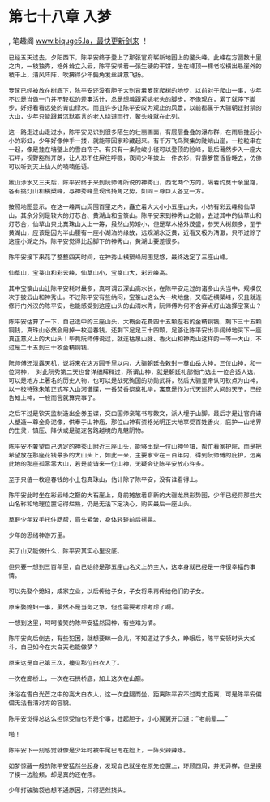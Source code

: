 # 第七十八章 入梦
, 笔趣阁 www.biquge5.la，最快更新剑来 ！

    已经五天过去，夕阳西下，陈平安终于登上了那张官府崭新地图上的鳌头峰，此峰在方圆数十里之内，一枝独秀，格外耸立入云，陈平安啃着一张生硬的干饼，坐在峰顶一棵老松横出悬崖外的枝干上，清风阵阵，吹拂得少年鬓角发丝肆意飞扬。

    箩筐已经被放在树底下，陈平安还没有胆子大到背着箩筐爬树的地步，以前对于爬山一事，少年不过是当做一门并不轻松的差事活计，总是想着跟紧姚老头的脚步，不像现在，累了就停下脚步，好好看看远处的青山绿水。而且许多让陈平安叹为观止的风景，以前都属于大骊朝廷封禁的大山，少年只能跟着沉默寡言的老人绕道而行，鳌头峰就在此列。

    这一路走过山走过水，陈平安见识到很多陌生的壮丽画面，有层层叠叠的瀑布群，在雨后挂起小小的彩虹，少年好像伸手一搂，就能带回家珍藏起来。有千万飞鸟聚集的陡峭山崖，一粒粒串在一起，像是挂在墙壁上的雪白帘子。有只有一条险峻小径可以登顶的险峰，最后蓦然步入一座大石坪，视野豁然开朗，让人忍不住屏住呼吸，夜间少年披上一件衣衫，背靠箩筐昏昏睡去，仿佛可以听到天上仙人的喃喃低语。

    跋山涉水又三天后，陈平安终于来到阮师傅所说的神秀山，西北两个方向，隔着约莫十余里路，各有挑灯山和横槊峰，与神秀峰呈现出掎角之势，如同三尊巨人各立一方。

    按照地图显示，在这一峰两山周围百里之内，矗立着大大小小五座山头，小的有彩云峰和仙草山，其余分别是较大的灯芯台、黄湖山和宝箓山。陈平安来到神秀山之前，去过其中的仙草山和灯芯台，仙草山只比真珠山大上一筹，虽然山势矮小，但是草木格外茂盛，参天大树颇多，至于黄湖山，应该是因为半山腰有一座小湖泊的缘故，远观湖水泛黄，近看又极为清澈，只不过除了这座小湖之外，陈平安觉得比起脚下的神秀山，黄湖山要差很多。

    陈平安接下来花了整整四天时间，在神秀山横槊峰周围晃悠，最终选定了三座山峰。

    仙草山，宝箓山和彩云峰，仙草山小，宝箓山大，彩云峰高。

    其中宝箓山山让陈平安耗时最多，真可谓云深山高水长，在陈平安走过的诸多山头当中，规模仅次于披云山和神秀山。不过陈平安有些纳闷，宝箓山这么大一块地盘，又临近横槊峰，况且就连修行门外汉的陈平安，也能感受到这座山头的山清水秀，阮师傅为何不舍弃点灯山选择宝箓山？

    陈平安估算了一下，自己选中的三座山头，大概会花费四十五颗左右的金精铜钱，剩下三十五颗铜钱，真珠山必然会用掉一枚迎春钱，还剩下足足三十四颗，足够让陈平安出手阔绰地买下一座真正意义上的大山头！毕竟阮师傅说过，就连枯泉山脉、香火山和神秀山这样的一等一大山，不过是二十五到三十枚金精铜钱。

    阮师傅还泄露天机，说将来在这方圆千里以内，大骊朝廷会敕封一尊山岳大神，三位山神，和一位河神， 对此阮秀第二天也曾详细解释过，所谓山神，就是朝廷礼部衙门选出一位合适人选，可以是地方上著名的历史人物，也可以是战死殉国的功勋武将，然后大骊皇帝认可钦点为山神，以一枝特殊朱笔正式写入山河谱牒，一番焚香祭奠礼毕，寓意是作为代天巡狩人间的天子，已经告知上神，一般而言就算完事了。

    之后不过是钦天监制造出金券玉谍，交由国师亲笔书写敕文，派人埋于山脚。最后才是让官府请人塑造一尊金身泥像，供奉于山神庙，那位山神有资格光明正大地享受百姓香火，庇护一山地界的生灵，镇压、降伏或是驱逐各路越境的鬼魅阴物。

    陈平安不奢望自己选定的神秀山附近三座山头，能够出现一位山神坐镇，帮忙看家护院，而是把希望放在那座花钱最多的大山头上，如此一来，主要家业在三百年内，得到阮师傅的庇护，远离此地的那座孤零零大山，若是能请来一位山神，无疑会让陈平安放心许多。

    至于只值一枚迎春钱的小土包真珠山，估计除了陈平安，没有谁看得上。

    陈平安此时坐在彩云峰之巅的大石崖上，身前摊放着崭新的大骊龙泉形势图，少年已经将那些大山名称和地理位置记得烂熟，仍是无法下定决心，购买最后一座山头。

    草鞋少年双手托住腮帮，眉头紧皱，身体轻轻前后摇晃。

    少年的思绪神游万里。

    买了山又能做什么，陈平安其实心里没底。

    但只要一想到三百年里，自己始终是那五座山名义上的主人，这本身就已经是一件很幸福的事情。

    可以先娶个媳妇，成家立业，以后传给子女，子女将来再传给他们的子女。

    原来娶媳妇一事，虽然不是当务之急，但也需要考虑考虑了啊。

    一想到这里，呵呵傻笑的陈平安猛然回神，有些难为情。

    陈平安向后倒去，有些犯困，就想要眯一会儿，不知道过了多久，睁眼后，陈平安顿时头大如斗，自己如今在大白天也能做梦？

    原来这是自己第三次，撞见那位白衣人了。

    一次在廊桥上，一次在石拱桥底，加上这次在山巅。

    沐浴在雪白光芒之中的高大白衣人，这一次盘腿而坐，距离陈平安不过两丈距离，可是陈平安偏偏无法看清对方的容貌。

    陈平安觉得总这么担惊受怕也不是个事，壮起胆子，小心翼翼开口道：“老前辈……”

    啪！

    陈平安下一刻感觉就像是少年时被牛尾巴甩在脸上，一阵火辣辣疼。

    如梦惊醒一般的陈平安猛然坐起身，发现自己就坐在原先位置上，环顾四周，并无异样，但是摸了摸一边脸颊，却是真的还在疼。

    少年打破脑袋也想不通原因，只得茫然挠头。